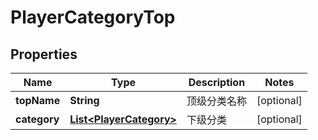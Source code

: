 
# PlayerCategoryTop

## Properties
Name | Type | Description | Notes
------------ | ------------- | ------------- | -------------
**topName** | **String** | 顶级分类名称 |  [optional]
**category** | [**List&lt;PlayerCategory&gt;**](PlayerCategory.md) | 下级分类 |  [optional]



